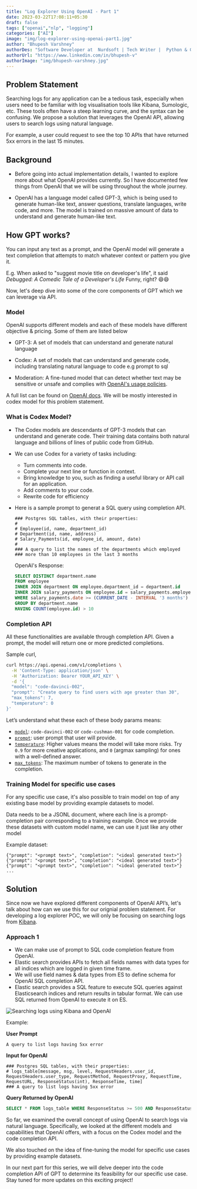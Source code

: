 ```yaml
---
title: "Log Explorer Using OpenAI - Part 1"
date: 2023-03-22T17:08:11+05:30
draft: false
tags: ["openai","nlp", "logging"]
categories: ["AI"]
image: "img/log-explorer-using-openai-part1.jpg"
author: "Bhupesh Varshney"
authorDes: "Software Developer at  Nurdsoft | Tech Writer |  Python & Golang"
authorUrl: "https://www.linkedin.com/in/bhupesh-v"
authorImage: "img/bhupesh-varshney.jpg"
---
```


## Problem Statement

Searching logs for any application can be a tedious task, especially when users need to be familiar with log visualisation tools like Kibana, Sumologic, etc. These tools often have a steep learning curve, and the syntax can be confusing. We propose a solution that leverages the OpenAI API, allowing users to search logs using natural language.

For example, a user could request to see the top 10 APIs that have returned 5xx errors in the last 15 minutes.

## Background

- Before going into actual implementation details, I wanted to explore more about what OpenAI provides currently. So I have documented few things from OpenAI that we will be using throughout the whole journey.

- OpenAI has a language model called GPT-3, which is being used to generate human-like text, answer questions, translate languages, write code, and more. The model is trained on massive amount of data to understand and generate human-like text.

## How GPT works?

You can input any text as a prompt, and the OpenAI model will generate a text completion that attempts to match whatever context or pattern you give it.

E.g. When asked to "suggest movie title on developer's life", it said _Debugged: A Comedic Tale of a Developer's Life_  Funny, right? 😄😄

Now, let's deep dive into some of the core components of GPT which we can leverage via API.

### Model

OpenAI supports different models and each of these models have different objective & pricing. Some of them are listed below

- GPT-3: A set of models that can understand and generate natural language

- Codex: A set of models that can understand and generate code, including translating natural language to code e.g prompt to sql

- Moderation: A fine-tuned model that can detect whether text may be sensitive or unsafe and complies with [OpenAI's usage policies](https://openai.com/policies/usage-policies).

A full list can be found on [OpenAI docs](https://platform.openai.com/docs/models/overview). We will be mostly interested in codex model for this problem statement.


### What is Codex Model?

- The Codex models are descendants of GPT-3 models that can understand and generate code. Their training data contains both natural language and billions of lines of public code from GitHub.

- We can use Codex for a variety of tasks including:

  - Turn comments into code.
  - Complete your next line or function in context.
  - Bring knowledge to you, such as finding a useful library or API call for an application.
  - Add comments to your code.
  - Rewrite code for efficiency
- Here is a sample prompt to generat a SQL query using completion API.

  ```
  ### Postgres SQL tables, with their properties:
  #
  # Employee(id, name, department_id)
  # Department(id, name, address)
  # Salary_Payments(id, employee_id, amount, date)
  #
  ### A query to list the names of the departments which employed 
  ### more than 10 employees in the last 3 months
  ```

  OpenAI's Response:

  ```sql
  SELECT DISTINCT department.name
  FROM employee
  INNER JOIN department ON employee.department_id = department.id
  INNER JOIN salary_payments ON employee.id = salary_payments.employee_id
  WHERE salary_payments.date >= (CURRENT_DATE - INTERVAL '3 months')
  GROUP BY department.name
  HAVING COUNT(employee.id) > 10
  ```

### Completion API

All these functionalities are available through completion API. Given a prompt, the model will return one or more predicted completions.

Sample curl,

```bash
curl https://api.openai.com/v1/completions \
  -H 'Content-Type: application/json' \
  -H 'Authorization: Bearer YOUR_API_KEY' \
  -d '{
  "model": "code-davinci-002",
  "prompt": "Create query to find users with age greater than 30",
  "max_tokens": 7,
  "temperature": 0
}'
```

Let’s understand what these each of these body params means:

- [`model`](https://platform.openai.com/docs/api-reference/completions/create#completions/create-model): `code-davinci-002` or `code-cushman-001` for code completion.
- [`prompt`](https://platform.openai.com/docs/api-reference/completions/create#completions/create-prompt): user prompt that user will provide.
- [`temperature`](https://platform.openai.com/docs/api-reference/completions/create#completions/create-temperature): Higher values means the model will take more risks. Try `0.9` for more creative applications, and `0` (argmax sampling) for ones with a well-defined answer.
- [`max_tokens`](https://platform.openai.com/docs/api-reference/completions/create#completions/create-max_tokens): The maximum number of tokens to generate in the completion.

### Training Model for specific use cases

For any specific use case, it's also possible to train model on top of any existing base model by providing example datasets to model.

Data needs to be a JSONL document, where each line is a prompt-completion pair corresponding to a training example. Once we provide these datasets with custom model name, we can use it just like any other model

Example dataset:

```
{"prompt": "<prompt text>", "completion": "<ideal generated text>"}
{"prompt": "<prompt text>", "completion": "<ideal generated text>"}
{"prompt": "<prompt text>", "completion": "<ideal generated text>"}
...
```

## Solution

Since now we have explored different components of OpenAI API’s, let's talk about how can we use this for our orignial problem statement. For developing a log explorer POC, we will only be focusing on searching logs from [Kibana](https://www.elastic.co/kibana/).

### Approach 1

- We can make use of prompt to SQL code completion feature from OpenAI.
- Elastic search provides APIs to fetch all fields names with data types for all indices which are logged in given time frame.
- We will use field names & data types from ES to define schema for OpenAI SQL completion API.
- Elastic search provides a SQL feature to execute SQL queries against Elasticsearch indices and return results in tabular format. We can use SQL returned from OpenAI to execute it on ES.

![Searching logs using Kibana and OpenAI](img/log-explorer-using-openai.png)

Example:

**User Prompt**

  ```
  A query to list logs having 5xx error
  ```

**Input for OpenAI**

  ```
  ### Postgres SQL tables, with their properties:
  # logs_table[message, msg, level, RequestHeaders.user_id, RequestHeaders.user_type, RequestMethod, RequestProxy, RequestTime, RequestURL, ResponseStatus(int), ResponseTime, time]
  ### A query to list logs having 5xx error
  ```

**Query Returned by OpenAI**

```sql
SELECT * FROM logs_table WHERE ResponseStatus >= 500 AND ResponseStatus < 600
```

So far, we examined the overall concept of using OpenAI to search logs via natural language. Specifically, we looked at the different models and capabilities that OpenAI offers, with a focus on the Codex model and the code completion API.

We also touched on the idea of fine-tuning the model for specific use cases by providing example datasets.

In our next part for this series, we will delve deeper into the code completion API of GPT to determine its feasibility for our specific use case. Stay tuned for more updates on this exciting project!
